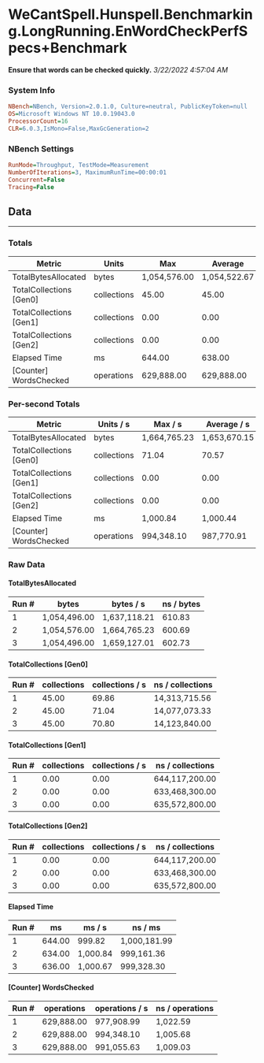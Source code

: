 ﻿# WeCantSpell.Hunspell.Benchmarking.LongRunning.EnWordCheckPerfSpecs+Benchmark
__Ensure that words can be checked quickly.__
_3/22/2022 4:57:04 AM_
### System Info
```ini
NBench=NBench, Version=2.0.1.0, Culture=neutral, PublicKeyToken=null
OS=Microsoft Windows NT 10.0.19043.0
ProcessorCount=16
CLR=6.0.3,IsMono=False,MaxGcGeneration=2
```

### NBench Settings
```ini
RunMode=Throughput, TestMode=Measurement
NumberOfIterations=3, MaximumRunTime=00:00:01
Concurrent=False
Tracing=False
```

## Data
-------------------

### Totals
|          Metric |           Units |             Max |         Average |             Min |          StdDev |
|---------------- |---------------- |---------------- |---------------- |---------------- |---------------- |
|TotalBytesAllocated |           bytes |    1,054,576.00 |    1,054,522.67 |    1,054,496.00 |           46.19 |
|TotalCollections [Gen0] |     collections |           45.00 |           45.00 |           45.00 |            0.00 |
|TotalCollections [Gen1] |     collections |            0.00 |            0.00 |            0.00 |            0.00 |
|TotalCollections [Gen2] |     collections |            0.00 |            0.00 |            0.00 |            0.00 |
|    Elapsed Time |              ms |          644.00 |          638.00 |          634.00 |            5.29 |
|[Counter] WordsChecked |      operations |      629,888.00 |      629,888.00 |      629,888.00 |            0.00 |

### Per-second Totals
|          Metric |       Units / s |         Max / s |     Average / s |         Min / s |      StdDev / s |
|---------------- |---------------- |---------------- |---------------- |---------------- |---------------- |
|TotalBytesAllocated |           bytes |    1,664,765.23 |    1,653,670.15 |    1,637,118.21 |       14,608.98 |
|TotalCollections [Gen0] |     collections |           71.04 |           70.57 |           69.86 |            0.62 |
|TotalCollections [Gen1] |     collections |            0.00 |            0.00 |            0.00 |            0.00 |
|TotalCollections [Gen2] |     collections |            0.00 |            0.00 |            0.00 |            0.00 |
|    Elapsed Time |              ms |        1,000.84 |        1,000.44 |          999.82 |            0.55 |
|[Counter] WordsChecked |      operations |      994,348.10 |      987,770.91 |      977,908.99 |        8,697.88 |

### Raw Data
#### TotalBytesAllocated
|           Run # |           bytes |       bytes / s |      ns / bytes |
|---------------- |---------------- |---------------- |---------------- |
|               1 |    1,054,496.00 |    1,637,118.21 |          610.83 |
|               2 |    1,054,576.00 |    1,664,765.23 |          600.69 |
|               3 |    1,054,496.00 |    1,659,127.01 |          602.73 |

#### TotalCollections [Gen0]
|           Run # |     collections | collections / s |ns / collections |
|---------------- |---------------- |---------------- |---------------- |
|               1 |           45.00 |           69.86 |   14,313,715.56 |
|               2 |           45.00 |           71.04 |   14,077,073.33 |
|               3 |           45.00 |           70.80 |   14,123,840.00 |

#### TotalCollections [Gen1]
|           Run # |     collections | collections / s |ns / collections |
|---------------- |---------------- |---------------- |---------------- |
|               1 |            0.00 |            0.00 |  644,117,200.00 |
|               2 |            0.00 |            0.00 |  633,468,300.00 |
|               3 |            0.00 |            0.00 |  635,572,800.00 |

#### TotalCollections [Gen2]
|           Run # |     collections | collections / s |ns / collections |
|---------------- |---------------- |---------------- |---------------- |
|               1 |            0.00 |            0.00 |  644,117,200.00 |
|               2 |            0.00 |            0.00 |  633,468,300.00 |
|               3 |            0.00 |            0.00 |  635,572,800.00 |

#### Elapsed Time
|           Run # |              ms |          ms / s |         ns / ms |
|---------------- |---------------- |---------------- |---------------- |
|               1 |          644.00 |          999.82 |    1,000,181.99 |
|               2 |          634.00 |        1,000.84 |      999,161.36 |
|               3 |          636.00 |        1,000.67 |      999,328.30 |

#### [Counter] WordsChecked
|           Run # |      operations |  operations / s | ns / operations |
|---------------- |---------------- |---------------- |---------------- |
|               1 |      629,888.00 |      977,908.99 |        1,022.59 |
|               2 |      629,888.00 |      994,348.10 |        1,005.68 |
|               3 |      629,888.00 |      991,055.63 |        1,009.03 |


